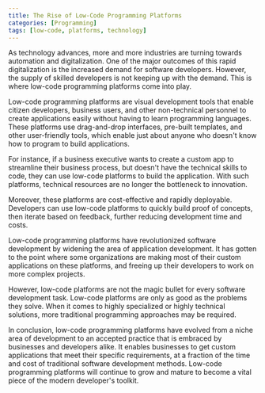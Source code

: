 ```yaml
---
title: The Rise of Low-Code Programming Platforms
categories: [Programming]
tags: [low-code, platforms, technology]
---
```


As technology advances, more and more industries are turning towards automation and digitalization. One of the major outcomes of this rapid digitalization is the increased demand for software developers. However, the supply of skilled developers is not keeping up with the demand. This is where low-code programming platforms come into play.

Low-code programming platforms are visual development tools that enable citizen developers, business users, and other non-technical personnel to create applications easily without having to learn programming languages. These platforms use drag-and-drop interfaces, pre-built templates, and other user-friendly tools, which enable just about anyone who doesn't know how to program to build applications.

For instance, if a business executive wants to create a custom app to streamline their business process, but doesn't have the technical skills to code, they can use low-code platforms to build the application. With such platforms, technical resources are no longer the bottleneck to innovation.

Moreover, these platforms are cost-effective and rapidly deployable. Developers can use low-code platforms to quickly build proof of concepts, then iterate based on feedback, further reducing development time and costs.

Low-code programming platforms have revolutionized software development by widening the area of application development. It has gotten to the point where some organizations are making most of their custom applications on these platforms, and freeing up their developers to work on more complex projects.

However, low-code platforms are not the magic bullet for every software development task. Low-code platforms are only as good as the problems they solve. When it comes to highly specialized or highly technical solutions, more traditional programming approaches may be required.

In conclusion, low-code programming platforms have evolved from a niche area of development to an accepted practice that is embraced by businesses and developers alike. It enables businesses to get custom applications that meet their specific requirements, at a fraction of the time and cost of traditional software development methods. Low-code programming platforms will continue to grow and mature to become a vital piece of the modern developer's toolkit.